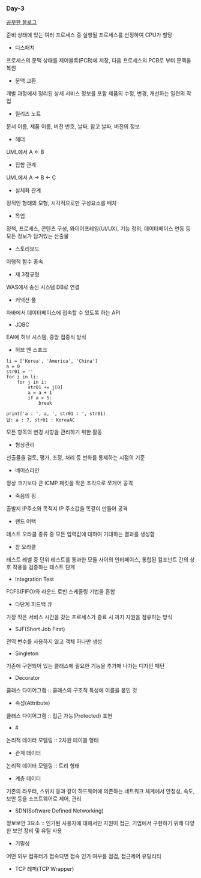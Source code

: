 ### Day-3
[공부한 블로그](https://starrykss.tistory.com/1850)   

준비 상태에 있는 여러 프로세스 중 실행될 프로세스를 선정하여 CPU가 할당   
- 디스패치

프로세스의 문맥 상태를 제어블록(PCB)에 저장, 다음 프로세스의 PCB로 부터 문맥을 복원   
- 문맥 교환

개발 과정에서 정리된 상세 서비스 정보를 포함 제품의 수정, 변경, 개선하는 일련의 작업
- 릴리즈 노트

문서 이름, 제품 이름, 버전 번호, 날짜, 참고 날짜, 버전의 정보
- 헤더

UML에서 A <- B
- 집합 관계

UML에서 A -> B <- C
- 실체화 관계

정적인 형태의 모형, 시각적으로만 구성요소를 배치
- 목업

정책, 프로세스, 콘텐츠 구성, 와이어프레임(UI/UX), 기능 정의, 데이터베이스 연동 등 모든 정보가 담겨있는 산출물
- 스토리보드

이행적 함수 종속
- 제 3정규형

WAS에서 송신 시스템 DB로 연결
- 커넥션 풀

자바에서 데이터베이스에 접속할 수 있도록 하는 API
- JDBC

EAI에 허브 시스템, 중앙 집중식 방식
- 허브 앤 스포크

```
li = ['Korea', 'America', 'China']   
a = 0
str01 = ''
for i in li:
    for j in i:
        str01 += j[0]
        a = a + 1
        if a > 5:
            break

print('a : ', a, ', str01 : ', str01)
답: a : 7, str01 : KoreaAC
```

모든 항목의 변경 사항을 관리하기 위한 활동
- 형상관리

선출물을 검토, 평가, 조정, 처리 등 변화를 통제하는 시점의 기준
- 베이스라인

정상 크기보다 큰 ICMP 패킷을 작은 조각으로 쪼개어 공격
- 죽음의 핑

출발지 IP주소와 목적지 IP 주소값을 똑같이 만들어 공격
- 랜드 어택

테스트 오라클 종류 중 모든 입력값에 대하여 기대하는 결과를 생성함
- 참 오라클

테스트 레벨 중 단위 테스트를 통과한 모듈 사이의 인터페이스, 통합된 컴포넌트 간의 상호 작용을 검증하는 테스트 단계
- Integration Test

FCFS(FIFO)와 라운드 로빈 스케줄링 기법을 혼합
- 다단계 피드백 큐

가장 작은 서비스 시간을 갖는 프로세스가 종료 시 까지 자원을 점유하는 방식
- SJF(Short Job First)

전역 변수를 사용하지 않고 객체 하나만 생성
- Singleton

기존에 구현되어 있는 클래스에 필요한 기능을 추가해 나가는 디자인 패턴
- Decorator

클래스 다이어그램 :: 클래스의 구조적 특성에 이름을 붙인 것
- 속성(Attribute)

클래스 다이어그램 :: 접근 가능(Protected) 표현
- \#

논리적 데이터 모델링 :: 2차원 테이블 형태
- 관계 데이터

논리적 데이터 모델링 :: 트리 형태
- 계층 데이터

기존의 라우터, 스위치 등과 같이 하드웨어에 의존하는 네트워크 체계에서 안정성, 속도, 보안 등을 소프트웨어로 제어, 관리
- SDN(Software Defined Networking)

정보보안 3요소 :: 인가된 사용자에 대해서만 자원이 접근, 기업에서 구현하기 위해 다양한 보안 장비 및 유틸 사용
- 기밀성

어떤 외부 컴퓨터가 접속되면 접속 인가 여부를 점검, 접근제어 유틸리티
- TCP 레퍼(TCP Wrapper)


